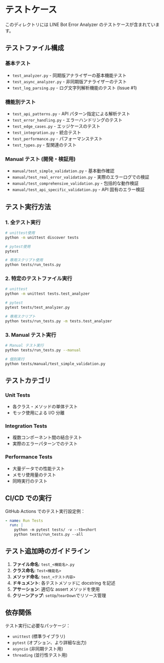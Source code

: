 # テストケース

このディレクトリには LINE Bot Error Analyzer のテストケースが含まれています。

## テストファイル構成

### 基本テスト

- `test_analyzer.py` - 同期版アナライザーの基本機能テスト
- `test_async_analyzer.py` - 非同期版アナライザーのテスト
- `test_log_parsing.py` - ログ文字列解析機能のテスト (Issue #1)

### 機能別テスト

- `test_api_patterns.py` - API パターン指定による解析テスト
- `test_error_handling.py` - エラーハンドリングのテスト
- `test_edge_cases.py` - エッジケースのテスト
- `test_integration.py` - 統合テスト
- `test_performance.py` - パフォーマンステスト
- `test_types.py` - 型関連のテスト

### Manual テスト (開発・検証用)

- `manual/test_simple_validation.py` - 基本動作確認
- `manual/test_real_error_validation.py` - 実際のエラーログでの検証
- `manual/test_comprehensive_validation.py` - 包括的な動作検証
- `manual/test_api_specific_validation.py` - API 固有のエラー検証

## テスト実行方法

### 1. 全テスト実行

```bash
# unittest使用
python -m unittest discover tests

# pytest使用
pytest

# 専用スクリプト使用
python tests/run_tests.py
```

### 2. 特定のテストファイル実行

```bash
# unittest
python -m unittest tests.test_analyzer

# pytest
pytest tests/test_analyzer.py

# 専用スクリプト
python tests/run_tests.py -m tests.test_analyzer
```

### 3. Manual テスト実行

```bash
# Manual テスト実行
python tests/run_tests.py --manual

# 個別実行
python tests/manual/test_simple_validation.py
```

## テストカテゴリ

### Unit Tests

- 各クラス・メソッドの単体テスト
- モック使用による I/O 分離

### Integration Tests

- 複数コンポーネント間の結合テスト
- 実際のエラーパターンでのテスト

### Performance Tests

- 大量データでの性能テスト
- メモリ使用量のテスト
- 同時実行のテスト

## CI/CD での実行

GitHub Actions でのテスト実行設定例：

```yaml
- name: Run Tests
  run: |
    python -m pytest tests/ -v --tb=short
    python tests/run_tests.py --all
```

## テスト追加時のガイドライン

1. **ファイル命名**: `test_<機能名>.py`
2. **クラス命名**: `Test<機能名>`
3. **メソッド命名**: `test_<テスト内容>`
4. **ドキュメント**: 各テストメソッドに docstring を記述
5. **アサーション**: 適切な assert メソッドを使用
6. **クリーンアップ**: `setUp`/`tearDown`でリソース管理

## 依存関係

テスト実行に必要なパッケージ：

- `unittest` (標準ライブラリ)
- `pytest` (オプション、より詳細な出力)
- `asyncio` (非同期テスト用)
- `threading` (並行性テスト用)

